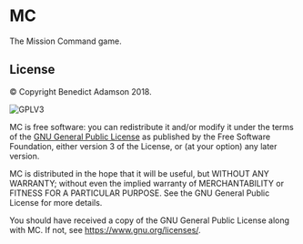 # MC
The Mission Command game.

## License

© Copyright Benedict Adamson 2018.
 
![GPLV3](https://www.gnu.org/graphics/gplv3-with-text-136x68.png)

MC is free software: you can redistribute it and/or modify
it under the terms of the
[GNU General Public License](https://www.gnu.org/licenses/gpl.html)
as published by the Free Software Foundation, either version 3 of the License, or
(at your option) any later version.

MC is distributed in the hope that it will be useful,
but WITHOUT ANY WARRANTY; without even the implied warranty of
MERCHANTABILITY or FITNESS FOR A PARTICULAR PURPOSE.  See the
GNU General Public License for more details.

You should have received a copy of the GNU General Public License
along with MC.  If not, see <https://www.gnu.org/licenses/>.

